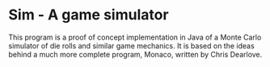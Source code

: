 Sim - A game simulator
======================

This program is a proof of concept implementation in Java of a Monte Carlo
simulator of die rolls and similar game mechanics. It is based on the ideas
behind a much more complete program, Monaco, written by Chris Dearlove.
